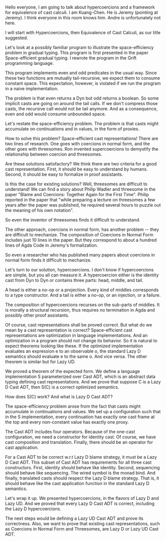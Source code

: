 Hello everyone, I am going to talk about hypercoercions and a framework for equivalence of cast calculi. 
I am Kuang-Chen. He is Jeremy (pointing at Jeremy).
I think everyone in this room knows him.
Andre is unfortunately not here.



I will start with Hypercoercions, then Equivalence of Cast Calculi, as our title suggested.



Let's look at a possibly familiar program to illustrate the space-efficiency problem in gradual typing. This program is first presented in the paper Space-efficient gradual typing. I rewrote the program in the Grift programming language.

This program implements even and odd predicates in the usual way. Since these two functions are mutually tail-recursive, we expect them to consume constant space. This expectation, however, is violated if we run the program in a naive implementation.

The problem is that even returns a Dyn but odd returns a boolean. So some implicit casts are going on around the tail calls. If we don't compress those casts, the recursive call would not be tail anymore. And as a consequence, even and odd would consume unbounded space.



Let's restate the space-efficiency problem. The problem is that casts might accumulate on continuations and in values, in the form of proxies.



How to solve this problem? Space-efficient cast representations! There are two lines of research. One goes with coercions in normal form, and the other goes with threesomes. Ron invented supercoercions to demystify the relationship between coercion and threesomes.



Are these solutions satisfactory? We think there are two criteria for a good cast representation. First, it should be easy to understand by humans. Second, it should be easy to formalize in proof assistants. 



Is this the case for existing solutions? Well, threesomes are difficult to understand! We can find a story about Philip Wadler and threesome in the paper "Blame and Coercions: Together Again for the First Time". Philip reported in the paper that "while preparing a lecture on threesomes a few years after the paper was published, he required several hours to puzzle out the meaning of his own notation".

So even the inventor of threesomes finds it difficult to understand.



The other approach, coercions in normal form, has another problem -- they are difficult to mechanize. The composition of Coercions in Normal Form includes just 10 lines in the paper. But they correspond to about a hundred lines of Agda Code in Jeremy's formalization.

So even a researcher who has published many papers about coercions in normal form finds it difficult to mechanize.



Let's turn to our solution, hypercoercions. I don't know if hypercoercions are simple, but you all can measure it. A hypercoercion either is the identity cast from Dyn to Dyn or contains three parts: head, middle, and tail.

A head is either a no-op or a projection. Every kind of middles corresponds to a type constructor. And a tail is either a no-op, or an injection, or a failure.

The composition of hypercoercions recurses on the sub-parts of middles. It is morally a structural recursion, thus requires no termination in Agda and possibly other proof assistants.



Of course, cast representations shall be proved correct. But what do we mean by a cast representation is correct? Space-efficient cast representations are optimization in language implementations. And an optimization in a program should not change its behavior. So it is natural to expect theorems looking like these. If the optimized implementation evaluates an expression e to an observable o, the standard Lazy D semantics should evaluate e to the same o. And vice versa. The other theorem is similar but for Lazy UD.



We proved a theorem of the expected form. We define a language implementation S parameterized over Cast ADT, which is an abstract data typing defining cast representations. And we prove that suppose C is a Lazy D Cast ADT, then S(C) is a correct optimized semantics.

How does S(C) work? And what is Lazy D Cast ADT?



The space-efficiency problem arose from the fact that casts might accumulate in continuations and values. We set up a configuration such that in 
the S implementation, every
 continuation has exactly one cast frame at the top and every non-constant value has exactly one proxy.



The Cast ADT includes four operators. Because of the one-cast configuration, we need a constructor for identity cast. Of course, we have cast composition and translation. Finally, there should be an operator for cast application.



For a Cast ADT to be correct w.r.t Lazy D blame strategy, it must be a Lazy D Cast ADT. This subset of Cast ADT has requirements for all three cast constructors. First, identity should behave like identity. Second, sequencing should behave like sequencing. The wired symbol is the monad bind. And finally, translated casts should respect the Lazy D blame strategy. That is, it should behave like the cast application function in the standard Lazy D semantics.



Let's wrap it up. We presented hypercoercions, in the flavors of Lazy D and Lazy UD. And we proved that every Lazy D Cast ADT is correct, including the Lazy D hypercoercions.

The next steps would be defining a Lazy UD Cast ADT and prove its correctness.
Also, we want to prove that existing cast representations, such as Coercions in Normal Form and Threesomes, are Lazy D or Lazy UD Cast ADT.











